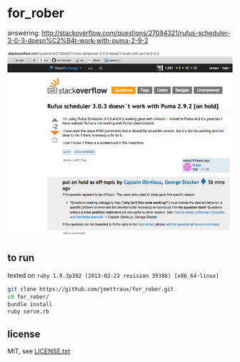 
# for_rober

answering: http://stackoverflow.com/questions/27094321/rufus-scheduler-3-0-3-doesn%C2%B4t-work-with-puma-2-9-2

<a href="https://raw.githubusercontent.com/jmettraux/for_rober/da6d5db78573e33ecff12b76800241fb46bfc7fd/docs/screenshot_20141124_125519_jst.png" target="_blank"><img src="docs/screenshot_20141124_125519_jst.png" style="width: 700px" /></a>

## to run

tested on `ruby 1.9.3p392 (2013-02-22 revision 39386) [x86_64-linux]`

```sh
git clone https://github.com/jmettraux/for_rober.git
cd for_rober/
bundle install
ruby serve.rb
```

## license

MIT, see [LICENSE.txt](LICENSE.txt)

